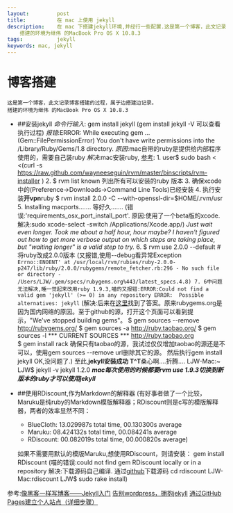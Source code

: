 ```yaml
---
layout:         post
title:          在 mac 上使用 jekyll
description:    在 mac 下搭建jekyll环境,并经行一些配置.这是第一个博客，此文记录博客搭建的过程，属于边搭建边记录。
    搭建的环境为继伟 的MacBook Pro OS X 10.8.3
tags:           jekyll
keywords: mac, jekyll
---
```

博客搭建
===================
    这是第一个博客，此文记录博客搭建的过程，属于边搭建边记录。
    搭建的环境为继伟 的MacBook Pro OS X 10.8.3

+ ##安装jekyll
    *命令行输入*: gem install jekyll   (gem install jekyll -V 可以查看执行过程)
    *报错*:ERROR:  While executing gem ... (Gem::FilePermissionError)
    You don't have write permissions into the /Library/Ruby/Gems/1.8 directory.
    *原因*:mac自带的ruby是提供给内部程序使用的，需要自己装ruby
    *解决*:mac安装ruby, [参考](http://kingplesk.org/2011/11/mac-%E7%B3%BB%E7%BB%9F%E5%AE%89%E8%A3%85ruby-rvm/):
        1.    user$ sudo bash < <(curl -s https://raw.github.com/wayneeseguin/rvm/master/binscripts/rvm-installer )
        2.    $ rvm list known  列出所有可以安装的ruby 版本
        3. 确保xcode中的(Preference->Downloads->Command Line Tools)已经安装
        4. 执行安装**开vpn**ruby $ rvm install 2.0.0 -C --with-openssl-dir=$HOME/.rvm/usr
        5. Installing macports.......     等好久.......
           (错误:'requirements_osx_port_install_port'.
            原因:使用了一个beta版的xcode.
            解决:sudo xcode-select -switch /Applications/Xcode.app/)
            *Just wait even longer. Took me about a half hour, hour maybe? I haven't figured out how to get more verbose output on which steps are taking place, but "waiting longer" is a valid step to try.*
        6. $ rvm use 2.0.0 --default   #将ruby改成2.0.0版本
           (又报错,使用--debug看异常Exception `Errno::ENOENT' at /usr/local/rvm/rubies/ruby-2.0.0-p247/lib/ruby/2.0.0/rubygems/remote_fetcher.rb:296 - No such file or directory - /Users/LJW/.gem/specs/rubygems.org%443/latest_specs.4.8)
        7. 6中问题无法解决,睡一觉起来改用ruby 1.9.3,喵的又报错:ERROR:Could not find a valid gem 'jekyll' (>= 0) in any repository
        ERROR:  Possible alternatives: jekyll`
        (解决:后来在[这里](http://blog.ownlinux.net/2012/08/fix-gem-install-jekyll-problem.html/)找到了答案。原来rubygems.org是因为国内网络的原因。至于github的源，打开这个页面可以看到提示，"We've stopped building gems"。
        $ gem sources --remove http://rubygems.org/
        $ gem sources -a http://ruby.taobao.org/
        $ gem sources -l
        *** CURRENT SOURCES ***
        http://ruby.taobao.org    
        $ gem install rack
        确保只有taobao的源，我试过仅仅增加taobao的源还是不可以，使用gem sources --remove url删除其它的源。
        然后执行gem install jekyll
        OK,没问题了.)
    至此,**jekyll安装成功 T^T**桑心啊....折腾....
        LJW-Mac:~ LJW$ jekyll -v
        jekyll 1.2.0
    ***mac每次使用的时候都要rvm use 1.9.3切换到新版本的ruby才可以使用jekyll***

+ ##使用RDiscount,作为Markdown的解释器
    (有好事者做了一个比较，Maruku是纯ruby的Markdown模版解释器；RDiscount则是c写的模版解释器，两者的效率显然不同：

    * BlueCloth: 13.029987s total time, 00.130300s average
    * Maruku: 08.424132s total time, 00.084241s average
    * RDiscount: 00.082019s total time, 00.000820s average)

    如果不需要用默认的模版Maruku,想使用RDiscount，则请安装：
    gem install RDiscount
    (喵的错误:could not find gem RDiscount locally or in a repository
        解决:下载源码自己编译.
            通过[github](https://github.com/davidfstr/rdiscount/)下载源码
            cd rdiscount
            LJW-Mac:rdiscount LJW$ sudo rake install)

参考:[像黑客一样写博客——Jekyll入门](http://www.soimort.org/posts/101/)
    [告别wordpress，拥抱jekyll](http://www.yangzhiping.com/tech/wordpress-to-jekyll.html/)
    [通过GitHub Pages建立个人站点（详细步骤）](http://www.cnblogs.com/purediy/archive/2013/03/07/2948892.html/)


